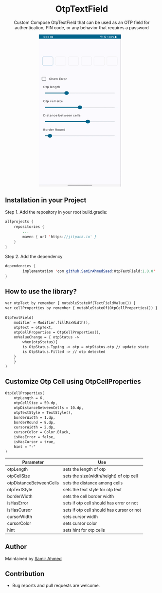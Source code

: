 <h1 align="center">OtpTextField</h1>
<p align="center">
  Custom Compose OtpTextField that can be used as an OTP field for authentication, PIN code, or any behavior that requires a password
</p>
<p align="center">
<img src="https://github.com/SamirAhmedSaad/OtpTextField/blob/master/demo.gif" width="270" height="500" /> &nbsp;&nbsp;
</p>

## Installation in your Project

Step 1. Add the repository in your root build.gradle:
```java
allprojects {
	repositories {
		...
		maven { url 'https://jitpack.io' }
	}
}
```

Step 2. Add the dependency

```java
dependencies {
        implementation 'com.github.SamirAhmedSaad:OtpTextField:1.0.0' 
}
```

## How to use the library?



```
var otpText by remember { mutableStateOf(TextFieldValue()) }
var cellProperties by remember { mutableStateOf(OtpCellProperties()) }

OtpTextField(
    modifier = Modifier.fillMaxWidth(),
    otpText = otpText,
    otpCellProperties = OtpCellProperties(),
    onValueChange = { otpStatus ->
        when(otpStatus){
	    is OtpStatus.Typing -> otp = otpStatus.otp // update state
	    is OtpStatus.Filled -> // otp detected
	}
    }
)
```
## Customize Otp Cell using OtpCellProperties
```
OtpCellProperties(
    otpLength = 6,
    otpCellSize = 50.dp,
    otpDistanceBetweenCells = 10.dp,
    otpTextStyle = TextStyle(),
    borderWidth = 1.dp,
    borderRound = 8.dp,
    cursorWidth = 2.dp,
    cursorColor = Color.Black,
    isHasError = false,
    isHasCursor = true,
    hint = "-"
)
```

| Parameter                   | Use                                                          |
| --------------------------- | ------------------------------------------------------------ |
| otpLength                   | sets the length of otp                                       |
| otpCellSize                 | sets the size(width/height) of otp cell                      |
| otpDistanceBetweenCells     | sets the distance among cells                                |
| otpTextStyle                | sets the text style for otp text                             |
| borderWidth                 | sets the cell border width                                   | 
| isHasError	              | sets if otp cell should has error or not                     |
| isHasCursor                 | sets if otp cell should has cursor or not                    |
| cursorWidth                 | sets cursor width                                            |
| cursorColor                 | sets cursor color                                            |
| hint                        | sets hint for otp cells                                      |

## Author

Maintained by [Samir Ahmed](https://www.linkedin.com/in/samir-ahmed-hayan)

## Contribution

-   Bug reports and pull requests are welcome.
